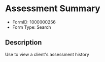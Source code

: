 # Assessment Summary

- FormID: 1000000256
- Form Type: Search

## Description

Use to view a client's assessment history